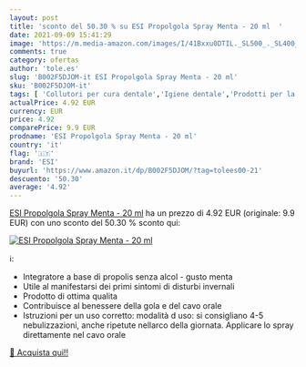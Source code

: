 ```yaml
---
layout: post
title: 'sconto del 50.30 % su ESI Propolgola Spray Menta - 20 ml  '
date: 2021-09-09 15:41:29
image: 'https://m.media-amazon.com/images/I/41Bxxu0DTIL._SL500_._SL400_.jpg'
comments: true
category: ofertas
author: 'tole.es'
slug: 'B002F5DJOM-it ESI Propolgola Spray Menta - 20 ml'
sku: 'B002F5DJOM-it'
tags: [ 'Collutori per cura dentale','Igiene dentale','Prodotti per la medicazione','Salute e cura della persona','esi', ]
actualPrice: 4.92 EUR
currency: EUR
price: 4.92
comparePrice: 9.9 EUR
prodname: 'ESI Propolgola Spray Menta - 20 ml'
country: 'it'
flag: '🇮🇹'
brand: 'ESI'
buyurl: 'https://www.amazon.it/dp/B002F5DJOM/?tag=tolees00-21'
descuento: '50.30'
average: '4.92'
---
```


[ESI Propolgola Spray Menta - 20 ml](https://www.amazon.it/dp/B002F5DJOM/?tag=tolees00-21) ha un prezzo di 4.92 EUR (originale: 9.9 EUR) con uno sconto del 50.30 % sconto qui:

[![ESI Propolgola Spray Menta - 20 ml](https://m.media-amazon.com/images/I/41Bxxu0DTIL._SL500_._SL400_.jpg)](https://www.amazon.it/dp/B002F5DJOM/?tag=tolees00-21)

ℹ️:

- Integratore a base di propolis senza alcol - gusto menta
- Utile al manifestarsi dei primi sintomi di disturbi invernali
- Prodotto di ottima qualita
- Contribuisce al benessere della gola e del cavo orale
- Istruzioni per un uso corretto: modalità d uso: si consigliano 4-5 nebulizzazioni, anche ripetute nellarco della giornata. Applicare lo spray direttamente nel cavo orale

[🛒 Acquista qui!!](https://www.amazon.it/dp/B002F5DJOM/?tag=tolees00-21)
